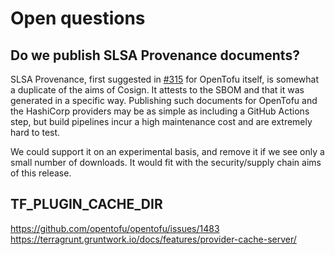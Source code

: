 # Open questions

## Do we publish SLSA Provenance documents?

SLSA Provenance, first suggested in [#315](https://github.com/opentofu/opentofu/issues/315) for OpenTofu itself, is somewhat a duplicate of the aims of Cosign. It attests to the SBOM and that it was generated in a specific way. Publishing such documents for OpenTofu and the HashiCorp providers may be as simple as including a GitHub Actions step, but build pipelines incur a high maintenance cost and are extremely hard to test.

We could support it on an experimental basis, and remove it if we see only a small number of downloads. It would fit with the security/supply chain aims of this release.

## TF_PLUGIN_CACHE_DIR

https://github.com/opentofu/opentofu/issues/1483
https://terragrunt.gruntwork.io/docs/features/provider-cache-server/
